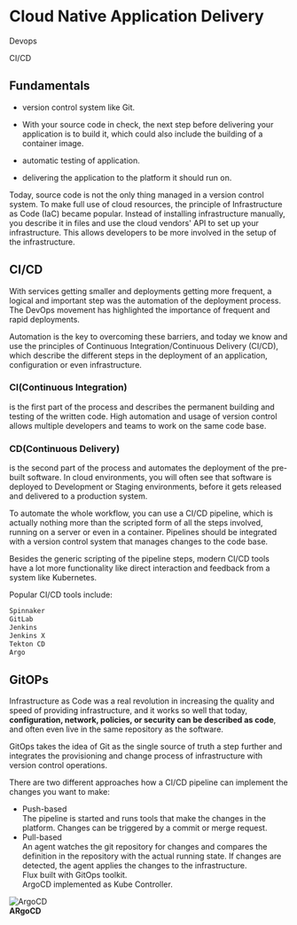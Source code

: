 # Cloud Native Application Delivery

Devops

CI/CD

## Fundamentals

- version control system like Git.

- With your source code in check, the next step before delivering your application is to build it, which could also include the building of a container image.

- automatic testing of application.

- delivering the application to the platform it should run on.

Today, source code is not the only thing managed in a version control system. To make full use of cloud resources, the principle of Infrastructure as Code (IaC) became popular. Instead of installing infrastructure manually, you describe it in files and use the cloud vendors' API to set up your infrastructure. This allows developers to be more involved in the setup of the infrastructure.

## CI/CD

With services getting smaller and deployments getting more frequent, a logical and important step was the automation of the deployment process. The DevOps movement has highlighted the importance of frequent and rapid deployments.

Automation is the key to overcoming these barriers, and today we know and use the principles of Continuous Integration/Continuous Delivery (CI/CD), which describe the different steps in the deployment of an application, configuration or even infrastructure.

### CI(Continuous Integration)

is the first part of the process and describes the permanent building and testing of the written code. High automation and usage of version control allows multiple developers and teams to work on the same code base.

### CD(Continuous Delivery)

is the second part of the process and automates the deployment of the pre-built software. In cloud environments, you will often see that software is deployed to Development or Staging environments, before it gets released and delivered to a production system.

To automate the whole workflow, you can use a CI/CD pipeline, which is actually nothing more than the scripted form of all the steps involved, running on a server or even in a container. Pipelines should be integrated with a version control system that manages changes to the code base.

Besides the generic scripting of the pipeline steps, modern CI/CD tools have a lot more functionality like direct interaction and feedback from a system like Kubernetes.

Popular CI/CD tools include:

```bash
Spinnaker
GitLab
Jenkins
Jenkins X
Tekton CD
Argo
```

## GitOPs

Infrastructure as Code was a real revolution in increasing the quality and speed of providing infrastructure, and it works so well that today, **configuration, network, policies, or security can be described as code**, and often even live in the same repository as the software.

GitOps takes the idea of Git as the single source of truth a step further and integrates the provisioning and change process of infrastructure with version control operations.

There are two different approaches how a CI/CD pipeline can implement the changes you want to make:

- Push-based  
The pipeline is started and runs tools that make the changes in the platform. Changes can be triggered by a commit or merge request.  
- Pull-based  
An agent watches the git repository for changes and compares the definition in the repository with the actual running state. If changes are detected, the agent applies the changes to the infrastructure.  
Flux built with GitOps toolkit.  
ArgoCD implemented as Kube Controller.

![ArgoCD](https://d36ai2hkxl16us.cloudfront.net/course-uploads/e0df7fbf-a057-42af-8a1f-590912be5460/wvd90fz0xw82-ArgoCDarchitecture.png)  
**ARgoCD**

